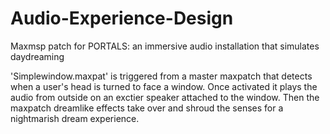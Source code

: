 # Audio-Experience-Design

Maxmsp patch for PORTALS: an immersive audio installation that simulates daydreaming

'Simplewindow.maxpat' is triggered from a master maxpatch that detects when a user's head is turned to face a window. Once activated it plays the audio from outside on an exctier speaker attached to the window. Then the maxpatch dreamlike effects take over and shroud the senses for a nightmarish dream experience.
